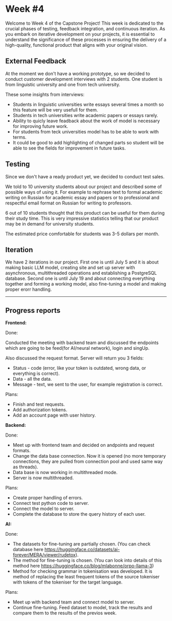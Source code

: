 
# **Week #4**

Welcome to Week 4 of the Capstone Project! This week is dedicated to the crucial phases of testing, feedback integration, and continuous iteration. As you embark on iterative development on your projects, it is essential to understand the significance of these processes in ensuring the delivery of a high-quality, functional product that aligns with your original vision.


## **External Feedback**
At the moment we don't have a working prototype, so we decided to conduct customer development interviews with 2 students. One student is from linguistic university and one from tech university.

These some insights from interviews:

- Students in linguistic universities write essays several times a month so this feature will be very usefull for them.
- Students in tech universities write academic papers or essays rarely.
- Ability to quicly leave feadback about the work of model is necessary for improving future work.
- For students from teck universities model has to be able to work with terms.
- It could be good to add highlighting of changed parts so student will be able to see the fields for improvement in future tasks.


## **Testing**
Since we don't have a ready product yet, we decided to conduct test sales.

We told to 10 university students about our project and described some of possible ways of using it. For example to rephrase text to formal academic writing on Russian for academic essay and papers or to professional and respectful email format on Russian for writing to professors.

6 out of 10 students thought that this product can be useful for them during their study time. This is very impressive statistics telling that our product may be in demand for university students.

The estimated price comfortable for students was 3-5 dollars per month.


## **Iteration**
We have 2 iterations in our project.
First one is until July 5 and it is about making basic LLM model, creating site and set up server with asynchronous, multithreaded operations and establishing a PostgreSQL database.
Second one is until July 19 and about connecting everything together and forming a working model, also fine-tuning a model and making proper erorr handling.

---
## **Progress reports**  
**Frontend:**

Done: 

Conducted the meeting with backend team and discussed the endpoints which are going to be feed(for AI/neural network), login and singUp. 

Also discussed the request format. Server will return you 3 fields:
- Status - code (error, like your token is outdated, wrong data, or everything is correct).
- Data - all the data.
- Message - text, we sent to the user, for example registration is correct.

Plans:

- Finish and test requests.
- Add authorization tokens.
- Add an account page with user history.

**Backend:**

Done:

- Meet up with frontend team and decided on andpoints and request formats.
- Change the data base connection. Now it is opened (no more temporary connections, they are pulled from connection pool and used same way as threads).
- Data base is now working in multithreaded mode.
- Server is now multithreaded.
 
Plans:

- Create proper handling of errors.
- Connect test python code to server.
- Connect the model to server.
- Complete the database to store the query history of each user.

**AI:**

Done:
- The datasets for fine-tuning are partially chosen. (You can check database here https://huggingface.co/datasets/ai-forever/MERA/viewer/rudetox).
- The method for fine-tuning is chosen. (You can look into details of this method here https://huggingface.co/blog/mlabonne/orpo-llama-3)
- Method for checking grammar in tokenisation was developed. It is method of replacing the least frequent tokens of the source tokeniser with tokens of the tokeniser for the target language.

Plans:
- Meet up with backend team and connect model to server.
- Continue fine-tuning. Feed dataset to model, track the results and compare them to the results of the previos week.

